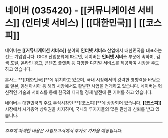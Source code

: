 # 네이버 (035420) - **[[커뮤니케이션 서비스]]** (인터넷 서비스) | **[[대한민국]]** | **[[코스피]]**

네이버는 **[[커뮤니케이션 서비스]]** 분야의 **인터넷 서비스** 산업에서 대한민국을 대표하는 선도 기업입니다. GICS 산업분류에 따르면, 네이버는 **인터넷 서비스** 부문에 속하며, 검색 포털, 온라인 광고, 콘텐츠 플랫폼 등 다양한 디지털 서비스를 제공하여 시장을 주도하고 있습니다.

본사는 **[[대한민국]]**에 위치하고 있으며, 국내 시장에서의 강력한 영향력을 바탕으로 일본, 동남아시아 등 해외 시장에서도 활발한 사업을 전개하고 있습니다. 네이버는 혁신적인 기술과 서비스를 통해 한국의 디지털 경제 발전에 큰 기여를 하고 있습니다.

네이버는 대한민국의 주요 주식시장인 **[[코스피]]**에 상장되어 있습니다. **[[코스피]]** 시장에서 시가총액 상위권을 차지하며, 국내외 투자자들의 많은 관심과 신뢰를 받고 있습니다.

---

*추후에 자세한 내용은 사업보고서에서 추가로 가져올 예정입니다.*